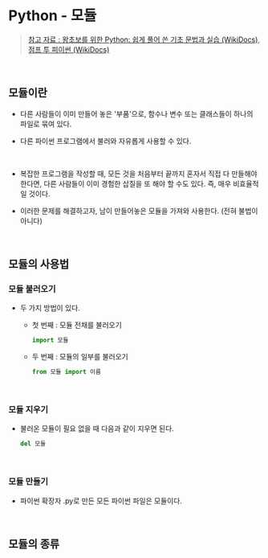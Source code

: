 # Python - 모듈

> <a href="https://wikidocs.net/75">참고 자료 : 왕초보를 위한 Python: 쉽게 풀어 쓴 기초 문법과 실습 (WikiDocs)</a>,  
> <a href="https://wikidocs.net/29">점프 투 피이썬 (WikiDocs)</a>

<br/>

## 모듈이란

- 다른 사람들이 이미 만들어 놓은 '부품'으로, 함수나 변수 또는 클래스들이 하나의 파일로 묶여 있다.

- 다른 파이썬 프로그램에서 불러와 자유롭게 사용할 수 있다.

<br/>

- 복잡한 프로그램을 작성할 때, 모든 것을 처음부터 끝까지 혼자서 직접 다 만들해야 한다면, 다른 사람들이 이미 경험한 삽질을 또 해야 할 수도 있다. 즉, 매우 비효율적일 것이다.

* 이러한 문제를 해결하고자, 남이 만들어놓은 모듈을 가져와 사용한다. (전혀 불법이 아니다)

<br/>

## 모듈의 사용법

### 모듈 불러오기

- 두 가지 방법이 있다.

  - 첫 번째 : 모듈 전채를 불러오기

    ```python
    import 모듈
    ```

  - 두 번째 : 모듈의 일부를 불러오기

    ```python
    from 모듈 import 이름
    ```

<br/>

### 모듈 지우기

- 불러온 모듈이 필요 없을 때 다음과 같이 지우면 된다.

  ```python
  del 모듈
  ```

<br/>

### 모듈 만들기

- 파이썬 확장자 .py로 만든 모든 파이썬 파일은 모듈이다.

<br/>

## 모듈의 종류
